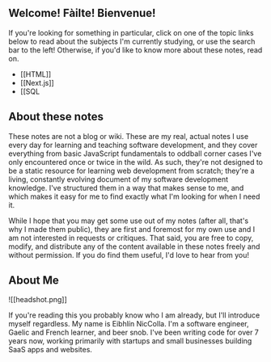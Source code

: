 ## Welcome! Fàilte! Bienvenue!

If you're looking for something in particular, click on one of the topic links below to read about the subjects I'm currently studying, or use the search bar to the left! Otherwise, if you'd like to know more about these notes, read on.

- [[HTML]]
- [[Next.js]]
- [[SQL

## About these notes

These notes are not a blog or wiki. These are my real, actual notes I use every day for learning and teaching software development, and they cover everything from basic JavaScript fundamentals to oddball corner cases I've only encountered once or twice in the wild. As such, they're not designed to be a static resource for learning web development from scratch; they're a living, constantly evolving document of my software development knowledge. I've structured them in a way that makes sense to me, and which makes it easy for me to find exactly what I'm looking for when I need it.

While I hope that you may get some use out of my notes (after all, that's why I made them public), they are first and foremost for my own use and I am not interested in requests or critiques. That said, you are free to copy, modify, and distribute any of the content available in these notes freely and without permission. If you do find them useful, I'd love to hear from you! 

## About Me


![[headshot.png]]

If you're reading this you probably know who I am already, but I'll introduce myself regardless. My name is Eibhlín NicColla. I'm a software engineer, Gaelic and French learner, and beer snob. I've been writing code for over 7 years now, working primarily with startups and small businesses building SaaS apps and websites.
